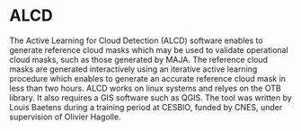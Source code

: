 # ALCD
The Active Learning for Cloud Detection (ALCD) software enables to generate reference cloud masks which may be used to validate operational cloud masks, such as those generated by MAJA. The reference cloud masks are generated interactively using an iterative active learning procedure which enables to generate an accurate reference cloud mask in less than two hours. ALCD works on linux systems and relyes on the OTB library. It also requires a GIS software such as QGIS. The tool was written by Louis Baetens during a training period at CESBIO, funded by CNES, under supervision of Olivier Hagolle.
